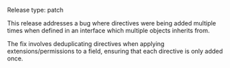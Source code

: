 Release type: patch

This release addresses a bug where directives were being added multiple times when defined in an interface which multiple objects inherits from.

The fix involves deduplicating directives when applying extensions/permissions to a field, ensuring that each directive is only added once.
